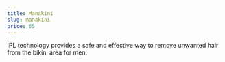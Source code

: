 ```yaml
---
title: Manakini
slug: manakini
price: 65
---
```


IPL technology provides a safe and effective way to remove unwanted hair from the bikini area for men.
